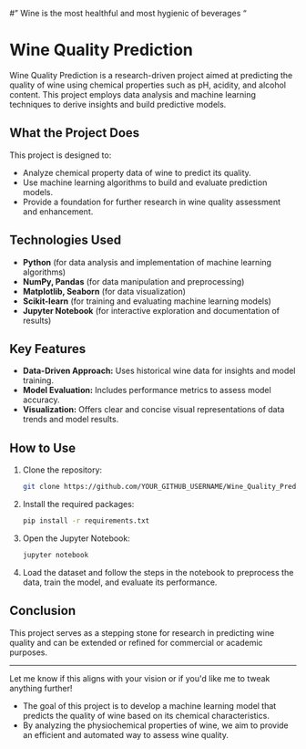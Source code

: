 #” Wine is the most healthful and most hygienic of beverages “

# Wine Quality Prediction

Wine Quality Prediction is a research-driven project aimed at predicting the quality of wine using chemical properties such as pH, acidity, and alcohol content. This project employs data analysis and machine learning techniques to derive insights and build predictive models.

## What the Project Does

This project is designed to:
- Analyze chemical property data of wine to predict its quality.
- Use machine learning algorithms to build and evaluate prediction models.
- Provide a foundation for further research in wine quality assessment and enhancement.

## Technologies Used
- **Python** (for data analysis and implementation of machine learning algorithms)
- **NumPy, Pandas** (for data manipulation and preprocessing)
- **Matplotlib, Seaborn** (for data visualization)
- **Scikit-learn** (for training and evaluating machine learning models)
- **Jupyter Notebook** (for interactive exploration and documentation of results)

## Key Features
- **Data-Driven Approach:** Uses historical wine data for insights and model training.
- **Model Evaluation:** Includes performance metrics to assess model accuracy.
- **Visualization:** Offers clear and concise visual representations of data trends and model results.

## How to Use
1. Clone the repository:
   ```bash
   git clone https://github.com/YOUR_GITHUB_USERNAME/Wine_Quality_Prediction.git
   ```
2. Install the required packages:
   ```bash
   pip install -r requirements.txt
   ```
3. Open the Jupyter Notebook:
   ```bash
   jupyter notebook
   ```
4. Load the dataset and follow the steps in the notebook to preprocess the data, train the model, and evaluate its performance.

## Conclusion
This project serves as a stepping stone for research in predicting wine quality and can be extended or refined for commercial or academic purposes.

---

Let me know if this aligns with your vision or if you'd like me to tweak anything further!
- The goal of this project is to develop a machine learning model that predicts the quality of wine based on its chemical characteristics. 
- By analyzing the physiochemical properties of wine, we aim to provide an efficient and automated way to assess wine quality.
